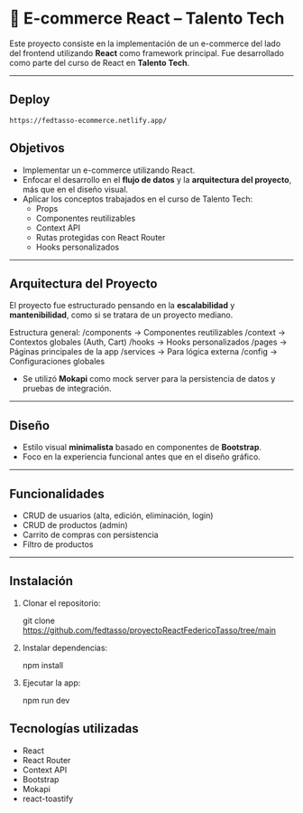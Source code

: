 # 🛒 E-commerce React – Talento Tech

Este proyecto consiste en la implementación de un e-commerce del lado del frontend utilizando **React** como framework principal. Fue desarrollado como parte del curso de React en **Talento Tech**.

---

## Deploy
    https://fedtasso-ecommerce.netlify.app/

## Objetivos

- Implementar un e-commerce utilizando React.
- Enfocar el desarrollo en el **flujo de datos** y la **arquitectura del proyecto**, más que en el diseño visual.
- Aplicar los conceptos trabajados en el curso de Talento Tech:
  - Props
  - Componentes reutilizables
  - Context API
  - Rutas protegidas con React Router
  - Hooks personalizados

---

## Arquitectura del Proyecto

El proyecto fue estructurado pensando en la **escalabilidad** y **mantenibilidad**, como si se tratara de un proyecto mediano.

Estructura general:
/components → Componentes reutilizables
/context → Contextos globales (Auth, Cart)
/hooks → Hooks personalizados
/pages → Páginas principales de la app
/services → Para lógica externa
/config → Configuraciones globales

- Se utilizó **Mokapi** como mock server para la persistencia de datos y pruebas de integración.

---

## Diseño

- Estilo visual **minimalista** basado en componentes de **Bootstrap**.
- Foco en la experiencia funcional antes que en el diseño gráfico.

---

## Funcionalidades

- CRUD de usuarios (alta, edición, eliminación, login)
- CRUD de productos (admin)
- Carrito de compras con persistencia
- Filtro de productos

---

##  Instalación

1. Clonar el repositorio:
   
    git clone https://github.com/fedtasso/proyectoReactFedericoTasso/tree/main

2. Instalar dependencias:

    npm install

3. Ejecutar la app:

    npm run dev



##  Tecnologías utilizadas
- React
- React Router
- Context API
- Bootstrap
- Mokapi
- react-toastify

